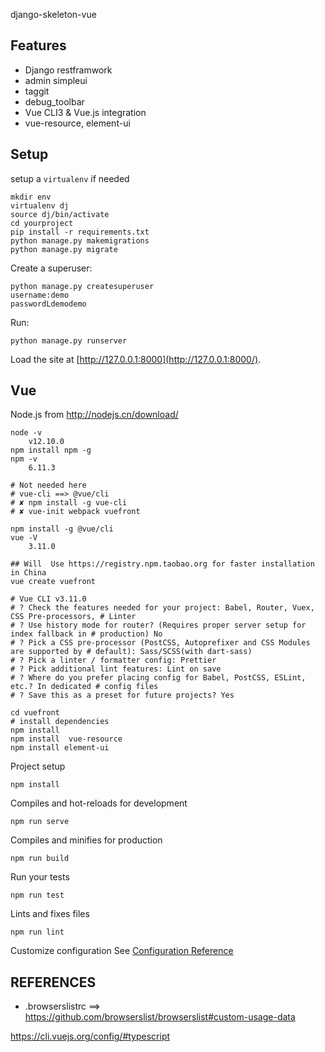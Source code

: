 django-skeleton-vue

## Features

- Django restframwork
- admin simpleui
- taggit
- debug_toolbar
- Vue CLI3 & Vue.js integration
- vue-resource, element-ui

## Setup

setup a `virtualenv` if needed

```
mkdir env
virtualenv dj
source dj/bin/activate
cd yourproject
pip install -r requirements.txt
python manage.py makemigrations
python manage.py migrate
```

Create a superuser:

```
python manage.py createsuperuser
username:demo
passwordLdemodemo
```

Run:

```
python manage.py runserver
```

Load the site at [http://127.0.0.1:8000](http://127.0.0.1:8000/).

## Vue

Node.js from http://nodejs.cn/download/

```
node -v
	v12.10.0
npm install npm -g
npm -v
	6.11.3
```

```
# Not needed here
# vue-cli ==> @vue/cli
# ✘ npm install -g vue-cli
# ✘ vue-init webpack vuefront
```

```
npm install -g @vue/cli
vue -V
	3.11.0

## Will  Use https://registry.npm.taobao.org for faster installation in China
vue create vuefront 

# Vue CLI v3.11.0
# ? Check the features needed for your project: Babel, Router, Vuex, CSS Pre-processors, # Linter
# ? Use history mode for router? (Requires proper server setup for index fallback in # production) No
# ? Pick a CSS pre-processor (PostCSS, Autoprefixer and CSS Modules are supported by # default): Sass/SCSS(with dart-sass)
# ? Pick a linter / formatter config: Prettier
# ? Pick additional lint features: Lint on save
# ? Where do you prefer placing config for Babel, PostCSS, ESLint, etc.? In dedicated # config files
# ? Save this as a preset for future projects? Yes
```

```
cd vuefront
# install dependencies
npm install
npm install  vue-resource
npm install element-ui
```

Project setup
```
npm install
```

Compiles and hot-reloads for development
```
npm run serve
```

Compiles and minifies for production
```
npm run build
```
Run your tests
```
npm run test
```

Lints and fixes files
```
npm run lint
```

Customize configuration
See [Configuration Reference](https://cli.vuejs.org/config/)



## REFERENCES

- .browserslistrc ==> https://github.com/browserslist/browserslist#custom-usage-data

https://cli.vuejs.org/config/#typescript

